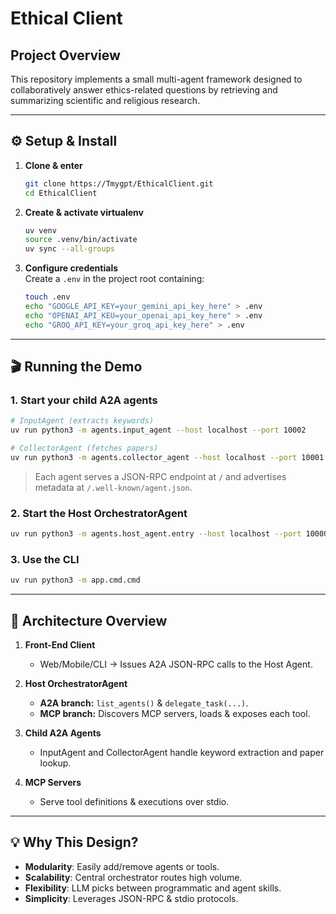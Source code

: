 # Ethical Client

## Project Overview
This repository implements a small multi-agent framework designed to collaboratively answer ethics-related questions by retrieving and summarizing scientific and religious research.

---

## ⚙️ Setup & Install

1. **Clone & enter**  
   ```bash
   git clone https://Tmygpt/EthicalClient.git
   cd EthicalClient
   ```

2. **Create & activate virtualenv**  
   ```bash
   uv venv
   source .venv/bin/activate
   uv sync --all-groups
   ```

3. **Configure credentials**  
   Create a `.env` in the project root containing:  
   ```bash
   touch .env
   echo "GOOGLE_API_KEY=your_gemini_api_key_here" > .env
   echo "OPENAI_API_KEU=your_openai_api_key_here" > .env
   echo "GROQ_API_KEY=your_groq_api_key_here" > .env
   ```

---

## 🎬 Running the Demo

### 1. Start your child A2A agents

```bash
# InputAgent (extracts keywords)
uv run python3 -m agents.input_agent --host localhost --port 10002

# CollectorAgent (fetches papers)
uv run python3 -m agents.collector_agent --host localhost --port 10001
```

> Each agent serves a JSON-RPC endpoint at `/` and advertises metadata at `/.well-known/agent.json`.

### 2. Start the Host OrchestratorAgent

```bash
uv run python3 -m agents.host_agent.entry --host localhost --port 10000
```

### 3. Use the CLI

```bash
uv run python3 -m app.cmd.cmd
```
---

## 📖 Architecture Overview

1. **Front-End Client**  
   - Web/Mobile/CLI → Issues A2A JSON-RPC calls to the Host Agent.

2. **Host OrchestratorAgent**  
   - **A2A branch:** `list_agents()` & `delegate_task(...)`.  
   - **MCP branch:** Discovers MCP servers, loads & exposes each tool.

3. **Child A2A Agents**
   - InputAgent and CollectorAgent handle keyword extraction and paper lookup.

4. **MCP Servers**  
   - Serve tool definitions & executions over stdio.

---

## 💡 Why This Design?

- **Modularity**: Easily add/remove agents or tools.  
- **Scalability**: Central orchestrator routes high volume.  
- **Flexibility**: LLM picks between programmatic and agent skills.  
- **Simplicity**: Leverages JSON-RPC & stdio protocols.